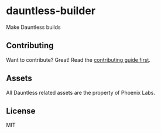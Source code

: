 # dauntless-builder

Make Dauntless builds

## Contributing

Want to contribute? Great! Read the [contributing guide first](CONTRIBUTING.md).

## Assets

All Dauntless related assets are the property of Phoenix Labs.

## License

MIT